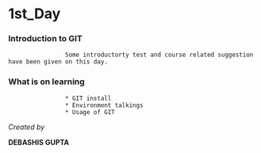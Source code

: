 # 1st_Day

### Introduction to GIT

                    Some introductorty test and course related suggestion have been given on this day.

### What is on learning

                    * GIT install
                    * Environment talkings
                    * Usage of GIT







*Created by*

**DEBASHIS GUPTA**
